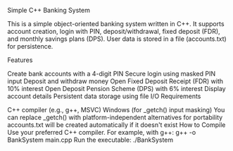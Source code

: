 Simple C++ Banking System

This is a simple object-oriented banking system written in C++. It supports account creation, login with PIN, deposit/withdrawal, fixed deposit (FDR), and monthly savings plans (DPS). User data is stored in a file (accounts.txt) for persistence.

Features

Create bank accounts with a 4-digit PIN
Secure login using masked PIN input
Deposit and withdraw money
Open Fixed Deposit Receipt (FDR) with 10% interest
Open Deposit Pension Scheme (DPS) with 6% interest
Display account details
Persistent data storage using file I/O
Requirements

C++ compiler (e.g., g++, MSVC)
Windows (for _getch() input masking)
You can replace _getch() with platform-independent alternatives for portability
accounts.txt will be created automatically if it doesn't exist
How to Compile Use your preferred C++ compiler. For example, with g++: g++ -o BankSystem main.cpp Run the executable: ./BankSystem
